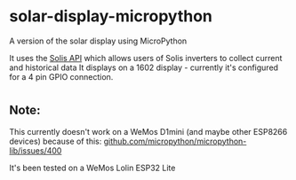 # solar-display-micropython
A version of the solar display using MicroPython

It uses the [Solis API](https://solis-service.solisinverters.com/en/support/solutions/articles/44002212561-api-access-soliscloud) which allows users of Solis inverters to collect current and historical data
It displays on a 1602 display - currently it's configured for a 4 pin GPIO connection.
#  

## Note:
This currently doesn't work on a WeMos D1mini (and maybe other ESP8266 devices) because of this:
[github.com/micropython/micropython-lib/issues/400](https://github.com/micropython/micropython-lib/issues/400) 

It's been tested on a WeMos Lolin ESP32 Lite
